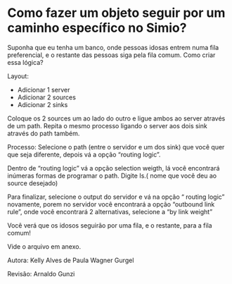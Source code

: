 # Como fazer um objeto seguir por um caminho específico no Simio? 

Suponha que eu tenha um banco, onde pessoas idosas entrem numa fila preferencial, e o restante das pessoas siga pela fila comum. Como criar essa lógica?
 
Layout:
- Adicionar 1 server
-	Adicionar 2 sources
-	Adicionar 2 sinks

Coloque os 2 sources um ao lado do outro e ligue ambos ao server através de um path. Repita o mesmo processo ligando o server aos dois sink através do path também.



Processo:
Selecione o path (entre o servidor e um dos sink) que você quer que seja diferente, depois vá a opção “routing logic”.
 

Dentro de “routing logic” vá a opção selection weigth, lá você encontrará inúmeras formas de programar o path. Digite Is.( nome que você deu ao source desejado)

 
Para finalizar, selecione o output do servidor e vá na opção “ routing logic” novamente, porem no servidor você encontrará a opção “outbound link rule”, onde você encontrará 2 alternativas, selecione a “by link weight”

 

Você verá que os idosos seguirão por uma fila, e o restante, para a fila comum!

Vide o arquivo em anexo.

Autora: Kelly Alves de Paula
Wagner Gurgel

Revisão: Arnaldo Gunzi

